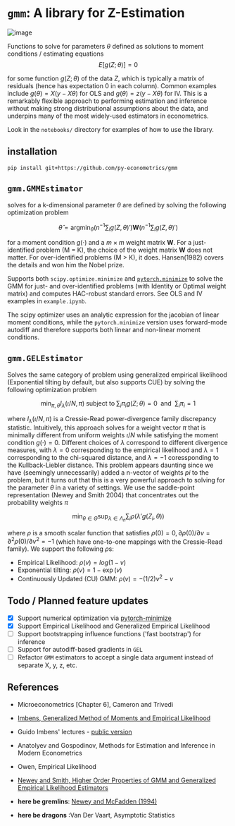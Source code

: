 # `gmm`: A library for Z-Estimation

![image](https://github.com/apoorvalal/gmm/assets/12086926/081d4454-cbc8-42ba-91ea-5adff7be03ca)


Functions to solve for parameters $\theta$ defined as solutions to moment conditions / estimating equations
$$E[g(Z; \theta)] = 0$$

for some function $g(Z; \theta)$ of the data $Z$, which is typically a matrix of residuals (hence has expectation 0 in each column). Common examples include $g(\theta) = X(y - X\theta)$ for OLS and $g(\theta) = z(y - X\theta)$ for IV. This is a remarkably flexible approach to performing estimation and inference without making strong distributional assumptions about the data, and underpins many of the most widely-used estimators in econometrics.

Look in the `notebooks/` directory for examples of how to use the library.

## installation

```
pip install git+https://github.com/py-econometrics/gmm
```


## `gmm.GMMEstimator`

solves for a k-dimensional parameter $\theta$ are defined by solving the following optimization problem

$$
\hat{\theta} = \text{argmin}_{\theta}  \left(n^{-1} \sum_i g(Z, \theta)' \right) \mathbf{W} \left(n^{-1}  \sum_i  g(Z, \theta)' \right)
$$

for a moment condition $g(\cdot)$ and a $m \times m$ weight matrix $\mathbf{W}$.
For a just-identified problem (M = K), the choice of the weight matrix $\mathbf{W}$ does not matter. For over-identified problems (M > K), it does. Hansen(1982) covers the details and won him the Nobel prize.

Supports both  `scipy.optimize.minimize` and [`pytorch.minimize`](https://pytorch-minimize.readthedocs.io/en/latest/api/index.html#functional-api) to solve the GMM for just- and over-identified problems (with Identity or Optimal weight matrix) and computes HAC-robust standard errors. See OLS and IV examples in `example.ipynb`.

The scipy optimizer uses an analytic expression for the jacobian of linear moment conditions, while the `pytorch.minimize` version uses forward-mode autodiff and therefore supports both linear and non-linear moment conditions.

## `gmm.GELEstimator`

Solves the same category of problem using generalized empirical likelihood (Exponential tilting by default, but also supports CUE) by solving the following optimization problem

$$
\min_{\pi, \theta} I_{\lambda}(\iota / N, \pi) \; \text{subject to} \; \sum_{i} \pi_i g(Z; \theta) = 0 \; \text{ and } \; \sum_i \pi_i = 1
$$

where $I_\lambda(\iota/N, \pi)$ is a Cressie-Read power-divergence family discrepancy statistic. Intuitively, this approach solves for a weight vector $\pi$ that is minimally different from uniform weights $\iota/N$ while satisfying the moment condition $g(\cdot) = 0$. Different choices of $\lambda$ correspond to different divergence measures, with $\lambda = 0$ corresponding to the empirical likelihood and $\lambda = 1$ corresponding to the chi-squared distance, and $\lambda = -1$ coressponding to the Kullback-Liebler distance. This problem appears daunting since we have (seemingly unnecessarily) added a n-vector of weights $pi$ to the problem, but it turns out that this is a very powerful approach to solving for the parameter $\theta$ in a variety of settings. We use the saddle-point representation (Newey and Smith 2004) that concentrates out the probability weights $\pi$

$$
\min_{\theta \in \Theta} \sup_{\lambda \in \Lambda_n} \sum_i \rho (\lambda ' g(Z_i, \theta))
$$

where $\rho$ is a smooth scalar function that satisfies $\rho(0) = 0, \partial\rho(0)/\partial v = \partial^2 \rho(0) / \partial v^2 = -1$ (which have one-to-one mappings with the Cressie-Read family). We support the following $\rho$s:

+ Empirical Likelihood: $\rho(v) = log(1 - v)$
+ Exponential tilting: $\rho(v) = 1 - \exp(v)$
+ Continuously Updated (CU) GMM: $\rho(v) = -(1/2)v^2 - v$


## Todo / Planned feature updates

+ [X] Support numerical optimization via [pytorch-minimize](https://github.com/rfeinman/pytorch-minimize)
+ [X] Support Empirical Likelihood and Generalized Empirical Likelihood
+ [ ] Support bootstrapping influence functions ('fast bootstrap') for inference
+ [ ] Support for autodiff-based gradients in `GEL`
+ [ ] Refactor `GMM` estimators to accept a single data argument instead of separate X, y, z, etc.

## References
+ Microeconometrics [Chapter 6], Cameron and Trivedi
+ [Imbens, Generalized Method of Moments and Empirical Likelihood](https://scholar.harvard.edu/imbens/files/generalized_method_of_moments_and_empirical_likelihood.pdf)

+ Guido Imbens' lectures - [public version](https://www.nber.org/sites/default/files/2022-09/slides_15_el.pdf)
+ Anatolyev and Gospodinov, Methods for Estimation and Inference in Modern Econometrics
+ Owen, Empirical Likelihood
+ [Newey and Smith, Higher Order Properties of GMM and Generalized Empirical Likelihood Estimators](https://www.ma.imperial.ac.uk/~das01/GSACourse/NeweySmith2004.pdf)
+ __here be gremlins__: [Newey and McFadden (1994)](https://users.ssc.wisc.edu/~xshi/econ715/chap36neweymacfadden.pdf)
+ __here be dragons__ :Van Der Vaart, Asymptotic Statistics
